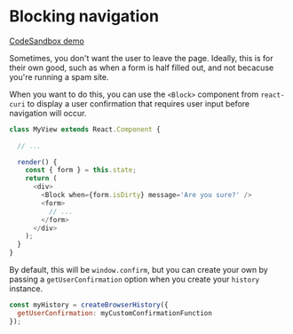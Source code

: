 # Blocking navigation

[CodeSandbox demo](https://codesandbox.io/s/github/pshrmn/curi/tree/master/examples/vue/blocking-navigation)

Sometimes, you don't want the user to leave the page. Ideally, this is for their own good, such as when a form is half filled out, and not becacuse you're running a spam site.

When you want to do this, you can use the `<Block>` component from `react-curi` to display a user confirmation that requires user input before navigation will occur.

```js
class MyView extends React.Component {
  
  // ...

  render() {
    const { form } = this.state;
    return (
      <div>
        <Block when={form.isDirty} message='Are you sure?' />
        <form>
          // ...
        </form>
      </div>
    );
  }
}
```

By default, this will be `window.confirm`, but you can create your own by passing a `getUserConfirmation` option when you create your `history` instance.

```js
const myHistory = createBrowserHistory({
  getUserConfirmation: myCustomConfirmationFunction
});
```
